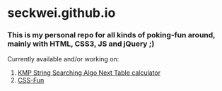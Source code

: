 seckwei.github.io
=================

<h3>This is my personal repo for all kinds of poking-fun around, mainly with HTML, CSS3, JS and jQuery ;)</h3>
Currently available and/or working on:

1. <a href="https://github.com/seckwei/seckwei.github.io/tree/master/algorithm">KMP String Searching Algo Next Table calculator</a>
2. <a href="https://github.com/seckwei/seckwei.github.io/tree/master/css-fun">CSS-Fun</a>
